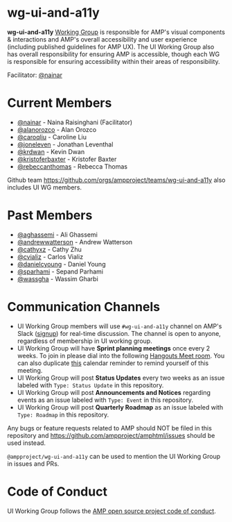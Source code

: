 # wg-ui-and-a11y
**wg-ui-and-a11y** [Working Group](https://github.com/ampproject/meta/blob/master/GOVERNANCE.md#working-groups) is responsible for AMP's visual components &amp; interactions and AMP's overall accessibility and user experience (including published guidelines for AMP UX). The UI Working Group also has overall responsibility for ensuring AMP is accessible, though each WG is responsible for ensuring accessibility within their areas of responsibility.

Facilitator: [@nainar](https://github.com/aghassemi)

# Current Members
- [@nainar](https://github.com/nainar) - Naina Raisinghani (Facilitator)
- [@alanorozco](https://github.com/alanorozco) - Alan Orozco
- [@caroqliu](https://github.com/caroqliu) - Caroline Liu
- [@joneleven](https://github.com/JonEleven) - Jonathan Leventhal
- [@krdwan](https://github.com/krdwan) - Kevin Dwan
- [@kristoferbaxter](https://github.com/kristoferbaxter) - Kristofer Baxter
- [@rebeccanthomas](https://github.com/rebeccanthomas) - Rebecca Thomas

Github team https://github.com/orgs/ampproject/teams/wg-ui-and-a11y also includes UI WG members.

# Past Members
- [@aghassemi](https://github.com/aghassemi) - Ali Ghassemi 
- [@andrewwatterson](https://github.com/andrewwatterson) - Andrew Watterson
- [@cathyxz](https://github.com/cathyxz) - Cathy Zhu
- [@cvializ](https://github.com/cvializ) - Carlos Vializ
- [@danielcyoung](https://github.com/danielcyoung) - Daniel Young
- [@sparhami](https://github.com/sparhami) - Sepand Parhami
- [@wassgha](https://github.com/wassgha) - Wassim Gharbi

# Communication Channels
- UI Working Group members will use `#wg-ui-and-a11y` channel on AMP's Slack ([signup](https://docs.google.com/forms/d/e/1FAIpQLSd83J2IZA6cdR6jPwABGsJE8YL4pkypAbKMGgUZZriU7Qu6Tg/viewform?fbzx=4406980310789882877)) for real-time discussion. The channel is open to anyone, regardless of membership in UI working group.
- UI Working Group will have **Sprint planning meetings** once every 2 weeks. To join in please dial into the following [Hangouts Meet room](https://meet.google.com/auo-gesx-tto). You can also duplicate [this](https://calendar.google.com/event?action=TEMPLATE&tmeid=MTIycTY5czdmb3AxamE0NjNmdjZ2cGhtOGtfMjAxOTExMjJUMTkwMDAwWiBuYWluYXJAZ29vZ2xlLmNvbQ&tmsrc=nainar%40google.com&scp=ALL) calendar reminder to remind yourself of this meeting. 
- UI Working Group will post **Status Updates** every two weeks as an issue labeled with `Type: Status Update` in this repository.
- UI Working Group will post **Announcements and Notices** regarding events as an issue labeled with `Type: Event` in this repository.
- UI Working Group will post **Quarterly Roadmap** as an issue labeled with `Type: Roadmap` in this repository.

Any bugs or feature requests related to AMP should NOT be filed in this repository and https://github.com/ampproject/amphtml/issues should be used instead.

`@ampproject/wg-ui-and-a11y` can be used to mention the UI Working Group in issues and PRs.

# Code of Conduct
UI Working Group follows the [AMP open source project code of conduct](https://github.com/ampproject/meta/blob/master/CODE_OF_CONDUCT.md).
